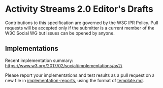 # Activity Streams 2.0 Editor's Drafts

Contributions to this specification are governed by the W3C 
IPR Policy. Pull requests will be accepted only if the 
submitter is a current member of the W3C Social WG but 
issues can be opened by anyone.

## Implementations

Recent implementation summary: https://www.w3.org/2017/02/social/implementations/as2/

Please report your implementations and test results as a pull request on a new file in [implementation-reports](https://github.com/w3c/activitystreams/tree/master/implementation-reports), using the format of [template.md](https://github.com/w3c/activitystreams/blob/master/implementation-reports/template.md).
